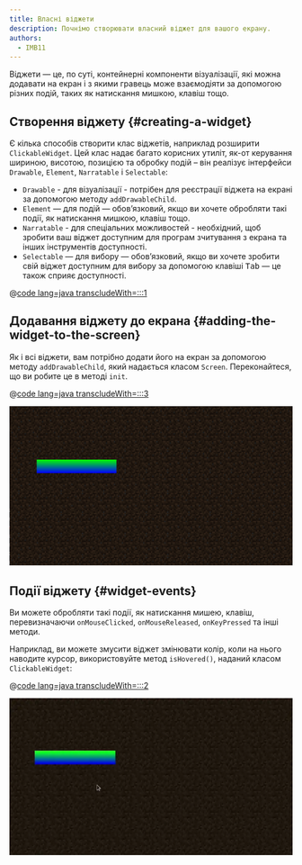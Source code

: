 ```yaml
---
title: Власні віджети
description: Почнімо створювати власний віджет для вашого екрану.
authors:
  - IMB11
---
```


Віджети — це, по суті, контейнерні компоненти візуалізації, які можна додавати на екран і з якими гравець може взаємодіяти за допомогою різних подій, таких як натискання мишкою, клавіш тощо.

## Створення віджету {#creating-a-widget}

Є кілька способів створити клас віджетів, наприклад розширити `ClickableWidget`. Цей клас надає багато корисних утиліт, як-от керування шириною, висотою, позицією та обробку подій – він реалізує інтерфейси `Drawable`, `Element`, `Narratable` і `Selectable`:

- `Drawable` - для візуалізації - потрібен для реєстрації віджета на екрані за допомогою методу `addDrawableChild`.
- `Element` — для подій — обов’язковий, якщо ви хочете обробляти такі події, як натискання мишкою, клавіш тощо.
- `Narratable` - для спеціальних можливостей - необхідний, щоб зробити ваш віджет доступним для програм зчитування з екрана та інших інструментів доступності.
- `Selectable` — для вибору — обов’язковий, якщо ви хочете зробити свій віджет доступним для вибору за допомогою клавіші <kbd>Tab</kbd> — це також сприяє доступності.

@[code lang=java transcludeWith=:::1](@/reference/1.21.8/src/client/java/com/example/docs/rendering/screens/CustomWidget.java)

## Додавання віджету до екрана {#adding-the-widget-to-the-screen}

Як і всі віджети, вам потрібно додати його на екран за допомогою методу `addDrawableChild`, який надається класом `Screen`. Переконайтеся, що ви робите це в методі `init`.

@[code lang=java transcludeWith=:::3](@/reference/1.21.8/src/client/java/com/example/docs/rendering/screens/CustomScreen.java)

![Власний віджет на екрані](/assets/develop/rendering/gui/custom-widget-example.png)

## Події віджету {#widget-events}

Ви можете обробляти такі події, як натискання мишею, клавіш, перевизначаючи `onMouseClicked`, `onMouseReleased`, `onKeyPressed` та інші методи.

Наприклад, ви можете змусити віджет змінювати колір, коли на нього наводите курсор, використовуйте метод `isHovered()`, наданий класом `ClickableWidget`:

@[code lang=java transcludeWith=:::2](@/reference/1.21.8/src/client/java/com/example/docs/rendering/screens/CustomWidget.java)

![Приклад наведення](/assets/develop/rendering/gui/custom-widget-events.webp)

